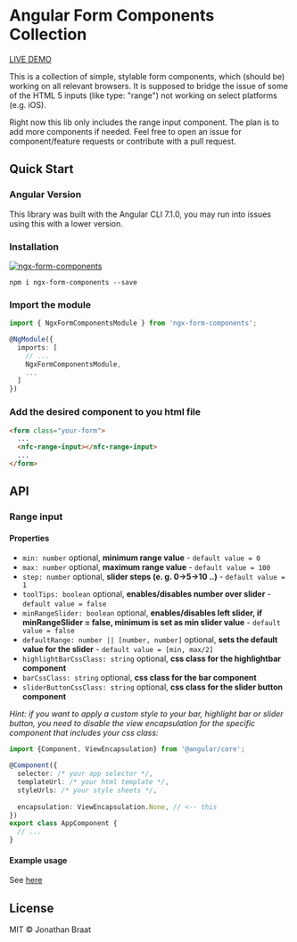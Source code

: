 # Angular Form Components Collection

[LIVE DEMO](https://johnbra.github.io/ngx-form-components/)

This is a collection of simple, stylable form components, which (should be) working on all relevant browsers. It is supposed to bridge the issue of some of the HTML 5 inputs (like type: "range") not working on select platforms (e.g. iOS).

Right now this lib only includes the range input component. The plan is to add more components if needed. Feel free to open an issue for component/feature requests or contribute with a pull request.

## Quick Start

### Angular Version
This library was built with the Angular CLI 7.1.0, you may run into issues using this with a lower version.

### Installation
[![ngx-form-components](https://nodei.co/npm/ngx-form-components.png)](https://www.npmjs.com/package/ngx-form-components)

`npm i ngx-form-components --save`

### Import the module

```ts
import { NgxFormComponentsModule } from 'ngx-form-components';

@NgModule({
  imports: [
    // ...
    NgxFormComponentsModule,
    ...
  ]
})
```

### Add the desired component to you html file

```html
<form class="your-form">
  ...
  <nfc-range-input></nfc-range-input>
  ...
</form>
```

## API

### Range input

#### Properties

* `min: number` optional, **minimum range value** - `default value = 0`
* `max: number` optional, **maximum range value** - `default value = 100`
* `step: number` optional, **slider steps (e. g. 0->5->10 ..)** - `default value = 1`
* `toolTips: boolean` optional, **enables/disables number over slider** - `default value = false`
* `minRangeSlider: boolean` optional, **enables/disables left slider, if minRangeSlider = false, minimum is set as min slider value** - `default value = false`
* `defaultRange: number || [number, number]` optional, **sets the default value for the slider** - `default value = [min, max/2]`
* `highlightBarCssClass: string` optional, **css class for the highlightbar component**
* `barCssClass: string` optional, **css class for the bar component**
* `sliderButtonCssClass: string` optional, **css class for the slider button component**

*Hint: if you want to apply a custom style to your bar, highlight bar or slider button, you need to disable the view encapsulation for the specific component that includes your css class:*

```ts
import {Component, ViewEncapsulation} from '@angular/core';

@Component({
  selector: /* your app selector */,
  templateUrl: /* your html template */,
  styleUrls: /* your style sheets */,
  
  encapsulation: ViewEncapsulation.None, // <-- this
})
export class AppComponent {
  // ...
}
```

#### Example usage

See [here](https://github.com/JohnBra/ngx-form-components/blob/master/src/app/app.component.html)

## License

MIT © Jonathan Braat

